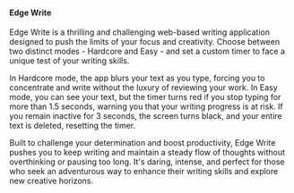 <h4>Edge Write</h4>
<p>
Edge Write is a thrilling and challenging web-based writing application designed to push the limits of your focus and creativity. Choose between two distinct modes - Hardcore and Easy - and set a custom timer to face a unique test of your writing skills.
</p>

<p>
In Hardcore mode, the app blurs your text as you type, forcing you to concentrate and write without the luxury of reviewing your work. In Easy mode, you can see your text, but the timer turns red if you stop typing for more than 1.5 seconds, warning you that your writing progress is at risk. If you remain inactive for 3 seconds, the screen turns black, and your entire text is deleted, resetting the timer.
</p>

<p>
Built to challenge your determination and boost productivity, Edge Write pushes you to keep writing and maintain a steady flow of thoughts without overthinking or pausing too long. It's daring, intense, and perfect for those who seek an adventurous way to enhance their writing skills and explore new creative horizons.
</p>

